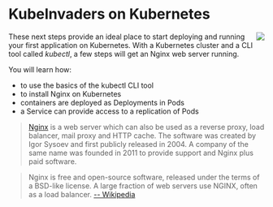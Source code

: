 # KubeInvaders on Kubernetes #

<img align="right" src="/javajon/courses/kubernetes-choas/kubeinvaders/assets/kubeinvaders.png">

These next steps provide an ideal place to start deploying and running your first application on Kubernetes. With a Kubernetes cluster and a CLI tool called _kubectl_, a few steps will get an Nginx web server running.

You will learn how:

- to use the basics of the kubectl CLI tool
- to install Nginx on Kubernetes
- containers are deployed as Deployments in Pods
- a Service can provide access to a replication of Pods

> [Nginx](https://www.nginx.com) is a web server which can also be used as a reverse proxy, load balancer, mail proxy and HTTP cache. The software was created by Igor Sysoev and first publicly released in 2004. A company of the same name was founded in 2011 to provide support and Nginx plus paid software.

> Nginx is free and open-source software, released under the terms of a BSD-like license. A large fraction of web servers use NGINX, often as a load balancer. [-- Wikipedia](https://en.wikipedia.org/wiki/Nginx)